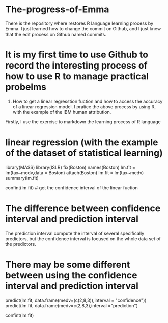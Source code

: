 # The-progress-of-Emma
There is the repository where restores R language learning process by Emma. 
I just learned how to change the commit on Github, and I just knew that the edit process on Github named commits.

# It is my first time to use Github to record the interesting process of how to use R to manage practical probelms

1) How to get a linear regresstion fuction and how to access the accuracy of a linear regression model.
I pratice the above process by using R, with the example of the IBM human attribution.

Firstly, I use the exercise to markdown the learning process of R language
# linear regression (with the example of the dataset of statistical learning)
library(MASS)
library(ISLR)
fix(Boston)
names(Boston)
lm.fit = lm(tax~medv,data = Boston)
attach(Boston)
lm.fit = lm(tax~medv)
summary(lm.fit)

confint(lm.fit) # get the confidence interval of the linear fuction

# The difference between confidence interval and prediction interval
The prediction interval compute the interval of several specifically predictors, but the confidence interval is focused on the whole data set of the predictors.
# There may be some different between using the confidence interval and prediction interval
predict(lm.fit, data.frame(medv=(c(2,8,3)),interval = "confidence"))
predict(lm.fit, data.frame(medv=c(2,8,3),interval ="prediction")

confint(lm.fit)


